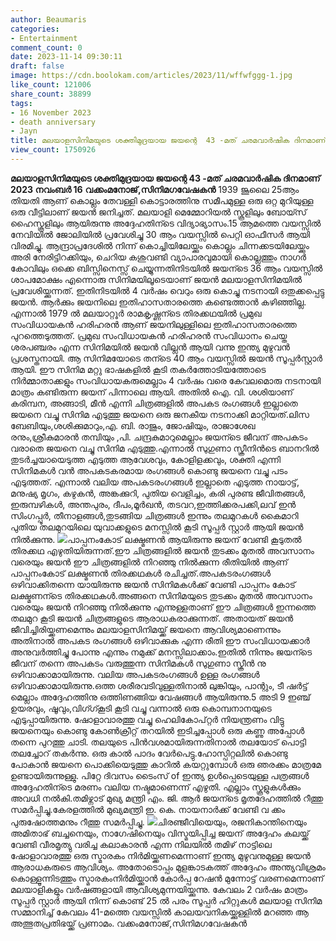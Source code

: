 ```yaml
---
author: Beaumaris
categories:
- Entertainment
comment_count: 0
date: 2023-11-14 09:30:11
draft: false
image: https://cdn.boolokam.com/articles/2023/11/wffwfggg-1.jpg
like_count: 121006
share_count: 38899
tags:
- 16 November 2023
- death anniversary
- Jayn
title: മലയാളസിനിമയുടെ ശക്തിമുദ്രയായ ജയന്റെ  43 -മത് ചരമവാർഷിക ദിനമാണ് 2023 നവംബർ 16
view_count: 1750926
---
```


**മലയാളസിനിമയുടെ ശക്തിമുദ്രയായ ജയന്റെ 43 -മത് ചരമവാർഷിക ദിനമാണ് 2023 നവംബർ 16** **വക്കംമനോജ്‌,സിനിമഗവേഷകൻ** 1939 ജൂലൈ 25ആം തിയതി ആണ് കൊല്ലം തേവള്ളി കൊട്ടാരത്തിനു സമീപമുള്ള ഒരു ഒറ്റ മുറിയുള്ള ഒരു വീട്ടിലാണ് ജയൻ ജനിച്ചത്. മലയാളി മെമ്മോറിയൽ സ്കൂളിലും ബോയ്സ് ഹൈസ്കൂളിലും ആയിരുന്നു അദ്ദേഹതിന്ടെ വിദ്യാഭ്യാസം.15 ആമത്തെ വയസ്സിൽ നേവിയിൽ ജോലിയിൽ പ്രവേശിച്ചു 30 ആം വയസ്സിൽ പെറ്റി ഓഫീസർ ആയി വിരമിച്ചു. ആന്ദ്രാപ്രദേശിൽ നിന്ന് കൊച്ചിയിലേയ്ക്കും കൊല്ലം ചിന്നക്കടയിലേയ്ക്കും അരി നേരിട്ടിറക്കിയും, ചെറിയ കശുവണ്ടി വ്യാപാരവുമായി കൊല്ലത്തും നാഗർ കോവിലും ഒക്കെ ബിസ്സിനെസ്സ് ചെയ്യുന്നതിനിടയിൽ ജയന്ടെ 36 ആം വയസ്സിൽ ശാപമോക്ഷം എന്നൊരു സിനിമയിലൂടെയാണ് ജയൻ മലയാളസിനിമയിൽ പ്രവേശിയ്ക്കുന്നത്. ഇതിനിടയിൽ 4 വർഷം വെറും ഒരു കൊച്ചു നടനായി ഒതുക്കപ്പെട്ടു ജയൻ. ആർക്കും ജയനിലെ ഇതിഹാസതാരത്തെ കണ്ടെത്താൻ കഴിഞ്ഞില്ല. എന്നാൽ 1979 ൽ മലയാറ്റൂർ രാമകൃഷ്ണന്ടെ തിരക്കഥയിൽ പ്രമുഖ സംവിധായകൻ ഹരിഹരൻ ആണ് ജയനിലുള്ളിലെ ഇതിഹാസതാരത്തെ പുറത്തെടുത്തത്. പ്രമുഖ സംവിധായകൻ ഹരിഹരൻ സംവിധാനം ചെയ്ത ശരപഞ്ചരം എന്ന സിനിമയിൽ ജയൻ വില്ലൻ ആയി വന്നു ഇന്ത്യ മുഴുവൻ പ്രശസ്തനായി. ആ സിനിമയോടെ തന്ടെ 40 ആം വയസ്സിൽ ജയൻ സൂപ്പർസ്റ്റാർ ആയി. ഈ സിനിമ മറ്റു ഭാഷകളിൽ കൂടി തകർത്തോടിയത്തോടെ നിർമ്മാതാക്കളും സംവിധായകരുമെല്ലാം 4 വർഷം വരെ കേവലമൊരു നടനായി മാത്രം കണ്ടിരുന്ന ജയന് പിന്നാലെ ആയി. അതിൽ ഐ. വി. ശശിയാണ് കരിമ്പന, അങ്ങാടി, മീൻ എന്നി ചിത്രങ്ങളിൽ അപകട രംഗങ്ങൾ ഇല്ലാതെ ജയനെ വച്ചു സിനിമ എടുത്തു ജയനെ ഒരു ജനകീയ നടനാക്കി മാറ്റിയത്.ലിസ ബേബിയും,ശശിക്കുമാറും,എ. ബി. രാജും, ജോഷിയും, രാജാശേഖ രനും,ശ്രീകുമാരൻ തമ്പിയും ,പി. ചന്ദ്രകുമാറുമെല്ലാം ജയന്ടെ ജീവന് അപകടം വരാതെ ജയനെ വച്ചു സിനിമ എടുത്തു.എന്നാൽ സുഗുണാ സ്ക്രീനിൻടെ ബാനറിൽ തുടർച്ചയായെടുത്ത എടുത്ത ആവേശവും, കോളിളക്കവും, ശക്തി എന്നി സിനിമകൾ വൻ അപകടകരമായ രംഗങ്ങൾ കൊണ്ടു ജയനെ വച്ചു പടം എടുത്തത്. എന്നാൽ വലിയ അപകടരംഗങ്ങൾ ഇല്ലാതെ എടുത്ത നായാട്ട്, മനുഷ്യ മൃഗം, കഴുകൻ, അങ്കക്കുറി, പുതിയ വെളിച്ചം, കരി പുരണ്ട ജീവിതങ്ങൾ, ഇരുമ്പഴികൾ, അന്തപുരം, ദീപം,മൂർഖൻ, തടവറ,ഇത്തിക്കരപക്കി,ലവ് ഇൻ സിംഗപ്പൂർ, തീനാളങ്ങൾ,തുടങ്ങിയ ചിത്രങ്ങൾ ഇന്നും തലമുറകൾ കൈമാറി പുതിയ തലമുറയിലെ യുവാക്കളുടെ മനസ്സിൽ കൂടി സൂപ്പർ സ്റ്റാർ ആയി ജയൻ നിൽക്കുന്നു. ![](https://cdn.boolokam.com/articles/2023/11/wffwfggg-1.jpg)പാപ്പനംകോട് ലക്ഷ്മണൻ ആയിരുന്നു ജയന് വേണ്ടി കൂടുതൽ തിരക്കഥ എഴുതിയിരുന്നത്.ഈ ചിത്രങ്ങളിൽ ജയൻ തുടക്കം മുതൽ അവസാനം വരെയും ജയൻ ഈ ചിത്രങ്ങളിൽ നിറഞ്ഞു നിൽക്കുന്ന രീതിയിൽ ആണ് പാപ്പനംകോട് ലക്ഷ്മണൻ തിരക്കഥകൾ രചിച്ചത്.അപകടരംഗങ്ങൾ ഒഴിവാക്കിതന്നെ യായിരുന്നു ജയൻ സിനിമകൾക്ക് വേണ്ടി പാപ്പനം കോട് ലക്ഷ്മണന്ടെ തിരക്കഥകൾ.അങ്ങനെ സിനിമയുടെ തുടക്കം മുതൽ അവസാനം വരെയും ജയൻ നിറഞ്ഞു നിൽക്കുന്നു എന്നുള്ളതാണ് ഈ ചിത്രങ്ങൾ ഇന്നത്തെ തലമുറ കൂടി ജയൻ ചിത്രങ്ങളുടെ ആരാധകരാക്കുന്നത്. അതായത് ജയൻ ജീവിച്ചിരിയ്ക്കണമെന്നും മലയാളസിനിമയ്ക്ക് ജയനെ ആവിശ്യമാണെന്നും അതിനാൽ അപകട രംഗങ്ങൾ ഒഴിവാക്കുക എന്ന രീതി ഈ സംവിധായക്കാർ അനുവർത്തിച്ചു പോന്നു എന്നും നമുക്ക് മനസ്സിലാക്കാം.ഇതിൽ നിന്നും ജയന്ടെ ജീവന് തന്നെ അപകടം വരുത്തുന്ന സിനിമകൾ സുഗുണാ സ്ക്രീൻ നു ഒഴിവാക്കാമായിരുന്നു. വലിയ അപകടരംഗങ്ങൾ ഉള്ള രംഗങ്ങൾ ഒഴിവാക്കാമായിരുന്നു.ഒത്ത ശരീരവടിവുള്ളതിനാൽ ലുങ്കിയും, പാന്റും, ടീ ഷർട്ട്‌ മെല്ലാം അദ്ദേഹത്തിനു ഒത്തിണങ്ങിയ വേഷങ്ങൾ ആയിരുന്നു.5 അടി 9 ഇഞ്ച് ഉയരവും, ഷൂവും,വിഗ്ഗ്കൂടി കൂടി വച്ചു വന്നാൽ ഒരു കൊമ്പനാനയുടെ എടുപ്പായിരുന്നു. ഷോളാവാരത്തു വച്ചു ഹെലികോപ്റ്റർ നിയന്ത്രണം വിട്ടു ജയനെയും കൊണ്ടു കോൺക്രീറ്റ് തറയിൽ ഇടിച്ചപ്പോൾ ഒരു കണ്ണു അപ്പോൾ തന്നെ പുറത്തു ചാടി. തലയുടെ പിൻവശമായിരുന്നതിനാൽ തലയോട് പൊട്ടി തലച്ചോറ് തകർന്നു. ഒരു കാൽ പാദം വേർപെട്ടു.ഹോസ്പിറ്റലിൽ കൊണ്ടു പോകാൻ ജയനെ പൊക്കിയെടുത്തു കാറിൽ കയറ്റുമ്പോൾ ഒരു ഞരക്കം മാത്രമേ ഉണ്ടായിരുന്നുള്ളു. പിറ്റേ ദിവസം ടൈംസ് of ഇന്ത്യ ഉൾപ്പെടെയുള്ള പത്രങ്ങൾ അദ്ദേഹതിന്ടെ മരണം വലിയ നഷ്ടമാണെന്ന് എഴുതി. എല്ലാം സ്കൂളുകൾക്കും അവധി നൽകി.തമിഴ്നാട് മുഖ്യ മന്ത്രി എം. ജി. ആർ ജയന്ടെ മൃതദേഹത്തിൽ റീത്തു സമർപ്പിച്ചു.കേരളത്തിൽ മുഖ്യമന്ത്രി ഇ. കെ. നായനാർക്ക് വേണ്ടി വ ക്കം പുരുഷോത്തമനും റീത്തു സമർപ്പിച്ചു. ![](https://cdn.boolokam.com/articles/2023/11/wffwfwgggg.jpg)ചിരഞ്ജീവിയെയും, രജനികാന്തിനെയും അമിതാഭ് ബച്ചനെയും, നാഗേഷിനെയും വിസ്മയിപ്പിച്ച ജയന് അദ്ദേഹം കലയ്ക്ക് വേണ്ടി വീരമൃത്യു വരിച്ച കലാകാരൻ എന്ന നിലയിൽ തമിഴ് നാട്ടിലെ ഷോളാവാരത്തു ഒരു സ്മാരകം നിർമിയ്ക്കണമെന്നാണ് ഇന്ത്യ മുഴുവനുമുള്ള ജയൻ ആരാധകരുടെ ആവിശ്യം. അതോടൊപ്പം മുളങ്കാടകത്ത് അദ്ദേഹം അന്ത്യവിശ്രമം കൊള്ളൂന്നിടത്തും സ്മാരകംനിർമിയ്ക്കാൻ കോർപ്പ റേഷൻ മുന്നോട്ട് വരണമെന്നാണ് മലയാളികളും വർഷങ്ങളായി ആവിശ്യമുന്നയിയ്ക്കുന്നു. കേവലം 2 വർഷം മാത്രം സൂപ്പർ സ്റ്റാർ ആയി നിന്ന് കൊണ്ട് 25 ൽ പരം സൂപ്പർ ഹിറ്റുകൾ മലയാള സിനിമ സമ്മാനിച്ച് കേവലം 41-മത്തെ വയസ്സിൽ കാലയവനികയ്ക്കുള്ളിൽ മറഞ്ഞ ആ അത്ഭുതപ്രതിഭയ്ക്ക് പ്രണാമം. വക്കംമനോജ്‌,സിനിമഗവേഷകൻ